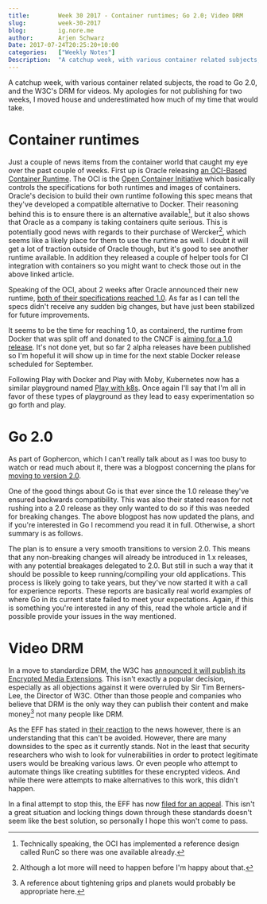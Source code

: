 ```yaml
---
title:        Week 30 2017 - Container runtimes; Go 2.0; Video DRM
slug:         week-30-2017
blog:         ig.nore.me  
author:       Arjen Schwarz  
Date: 2017-07-24T20:25:20+10:00  
categories:   ["Weekly Notes"]
Description:  "A catchup week, with various container related subjects, the road to Go 2.0, and the W3C's DRM for videos."
---
```


A catchup week, with various container related subjects, the road to Go 2.0, and the W3C's DRM for videos. My apologies for not publishing for two weeks, I moved house and underestimated how much of my time that would take.

# Container runtimes

Just a couple of news items from the container world that caught my eye over the past couple of weeks. First up is Oracle releasing  [an OCI-Based Container Runtime](https://thenewstack.io/oracle-opens-oci-container-runtime). The OCI is the [Open Container Initiative](https://www.opencontainers.org/) which basically controls the specifications for both runtimes and images of containers. Oracle's decision to build their own runtime following this spec means that they've developed a compatible alternative to Docker. Their reasoning behind this is to ensure there is an alternative available[^1], but it also shows that Oracle as a company is taking containers quite serious. This is potentially good news with regards to their purchase of Wercker[^2], which seems like a likely place for them to use the runtime as well. I doubt it will get a lot of traction outside of Oracle though, but it's good to see another runtime available. In addition they released a couple of helper tools for CI integration with containers so you might want to check those out in the above linked article.

Speaking of the OCI, about 2 weeks after Oracle announced their new runtime, [both of their specifications reached 1.0](https://www.opencontainers.org/announcement/2017/07/19/open-container-initiative-oci-releases-v1-0-of-container-standards). As far as I can tell the specs didn't receive any sudden big changes, but have just been stabilized for future improvements.

It seems to be the time for reaching 1.0, as containerd, the runtime from Docker that was split off and donated to the CNCF is [aiming for a 1.0 release](https://github.com/containerd/containerd/releases/tag/v1.0.0-alpha0).  It's not done yet, but so far 2 alpha releases have been published so I'm hopeful it will show up in time for the next stable Docker release scheduled for September.

Following Play with Docker and Play with Moby, Kubernetes now has a similar playground named [Play with k8s](http://labs.play-with-k8s.com/). Once again I'll say that I'm all in favor of these types of playground as they lead to easy experimentation so go forth and play.

# Go 2.0

As part of Gophercon, which I can't really talk about as I was too busy to watch or read much about it, there was a blogpost concerning the plans for [moving to version 2.0](https://blog.golang.org/toward-go2).

One of the good things about Go is that ever since the 1.0 release they've ensured backwards compatibility. This was also their stated reason for not rushing into a 2.0 release as they only wanted to do so if this was needed for breaking changes. The above blogpost has now updated the plans, and if you're interested in Go I recommend you read it in full. Otherwise, a short summary is as follows.

The plan is to ensure a very smooth transitions to version 2.0. This means that any non-breaking changes will already be introduced in 1.x releases, with any potential breakages delegated to 2.0. But still in such a way that it should be possible to keep running/compiling your old applications. This process is likely going to take years, but they've now started it with a call for experience reports. These reports are basically real world examples of where Go in its current state failed to meet your expectations.  Again, if this is something you're interested in any of this, read the whole article and if possible provide your issues in the way mentioned.

# Video DRM

In a move to standardize DRM, the W3C has [announced it will publish its Encrypted Media Extensions](https://lists.w3.org/Archives/Public/public-html-media/2017Jul/0000.html). This isn't exactly a popular decision, especially as all objections against it were overruled by Sir Tim Berners-Lee, the Director of W3C. Other than those people and companies who believe that DRM is the only way they can publish their content and make money[^3] not many people like DRM.

As the EFF has stated in [their reaction](https://www.eff.org/deeplinks/2017/07/amid-unprecedented-controversy-w3c-greenlights-drm-web) to the news however, there is an understanding that this can't be avoided. However, there are many downsides to the spec as it currently stands. Not in the least that security researchers who wish to look for vulnerabilities in order to protect legitimate users would be breaking various laws. Or even people who attempt to automate things like creating subtitles for these encrypted videos. And while there were attempts to make alternatives to this work, this didn't happen. 

In a final attempt to stop this, the EFF has now [filed for an appeal](https://www.eff.org/deeplinks/2017/07/notice-w3c-effs-appeal-directors-decision-eme). This isn't a great situation and locking things down through these standards doesn't seem like the best solution, so personally I hope this won't come to pass.

[^1]:	Technically speaking, the OCI has implemented a reference design called RunC so there was one available already.

[^2]:	Although a lot more will need to happen before I'm happy about that.

[^3]:	A reference about tightening grips and planets would probably be appropriate here.
